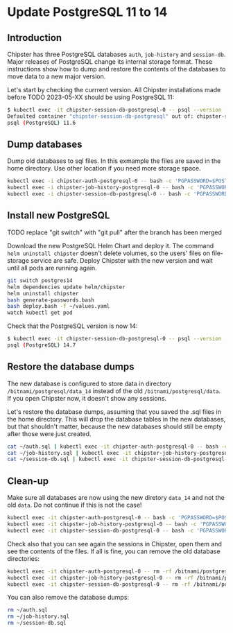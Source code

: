 # Update PostgreSQL 11 to 14
## Introduction

Chipster has three PostgreSQL databases `auth`, `job-history` and `session-db`. Major releases of PostgreSQL change its internal storage format. These instructions show how to dump and restore the contents of the databases to move data to a new major version.

Let's start by checking the currrent version. All Chipster installations made before TODO 2023-05-XX should be using PostgreSQL 11:

```bash
$ kubectl exec -it chipster-session-db-postgresql-0 -- psql --version
Defaulted container "chipster-session-db-postgresql" out of: chipster-session-db-postgresql, init-chmod-data (init)
psql (PostgreSQL) 11.6
```

## Dump databases

Dump old databases to sql files. In this exmample the files are saved in the home directory. Use other location if you need more storage space.

```bash
kubectl exec -i chipster-auth-postgresql-0 -- bash -c 'PGPASSWORD=$POSTGRES_PASSWORD pg_dump --clean -U postgres auth_db' > ~/auth.sql
kubectl exec -i chipster-job-history-postgresql-0 -- bash -c 'PGPASSWORD=$POSTGRES_PASSWORD pg_dump --clean -U postgres job_history_db' > ~/job-history.sql
kubectl exec -i chipster-session-db-postgresql-0 -- bash -c 'PGPASSWORD=$POSTGRES_PASSWORD pg_dump --clean -U postgres session_db_db' > ~/session-db.sql
```

## Install new PostgreSQL

TODO replace "git switch" with "git pull" after the branch has been merged

Download the new PostgreSQL Helm Chart and deploy it. The command `helm uninstall chipster` doesn't delete volumes, so the users' files on file-storage service are safe. Deploy Chipster with the new version and wait until all pods are running again.

```bash
git switch postgres14
helm dependencies update helm/chipster
helm uninstall chipster
bash generate-passwords.bash
bash deploy.bash -f ~/values.yaml
watch kubectl get pod
```

Check that the PostgreSQL version is now 14:

```bash
$ kubectl exec -it chipster-session-db-postgresql-0 -- psql --version
psql (PostgreSQL) 14.7
```

## Restore the database dumps

The new database is configured to store data in directory `/bitnami/postgresql/data_14` instead of the old `/bitnami/postgresql/data`. If you open Chipster now, it doesn't show any sessions. 

Let's restore the database dumps, assuming that you saved the .sql files in the home directory. This will drop the database tables in the new databases, but that shouldn't matter, because the new databases should still be empty after those were just created.

```bash
cat ~/auth.sql | kubectl exec -it chipster-auth-postgresql-0 -- bash -c 'PGPASSWORD=$POSTGRES_PASSWORD psql -U postgres auth_db'
cat ~/job-history.sql | kubectl exec -it chipster-job-history-postgresql-0 -- bash -c 'PGPASSWORD=$POSTGRES_PASSWORD psql -U postgres job_history_db'
cat ~/session-db.sql | kubectl exec -it chipster-session-db-postgresql-0 -- bash -c 'PGPASSWORD=$POSTGRES_PASSWORD psql -U postgres session_db_db'
```

## Clean-up

Make sure all databases are now using the new diretory `data_14` and not the old `data`. Do not continue if this is not the case!

```bash
kubectl exec -it chipster-auth-postgresql-0 -- bash -c 'PGPASSWORD=$POSTGRES_PASSWORD psql -U postgres auth_db -c "show data_directory"'
kubectl exec -it chipster-job-history-postgresql-0 -- bash -c 'PGPASSWORD=$POSTGRES_PASSWORD psql -U postgres job_history_db -c "show data_directory"'
kubectl exec -it chipster-session-db-postgresql-0 -- bash -c 'PGPASSWORD=$POSTGRES_PASSWORD psql -U postgres session_db_db -c "show data_directory"'
```

Check also that you can see again the sessions in Chipster, open them and see the contents of the files. If all is fine, you can remove the old database directories:

```bash
kubectl exec -it chipster-auth-postgresql-0 -- rm -rf /bitnami/postgresql/data
kubectl exec -it chipster-job-history-postgresql-0 -- rm -rf /bitnami/postgresql/data
kubectl exec -it chipster-session-db-postgresql-0 -- rm -rf /bitnami/postgresql/data
```

You can also remove the database dumps:

```bash
rm ~/auth.sql
rm ~/job-history.sql
rm ~/session-db.sql
```